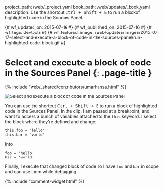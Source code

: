 project_path: /web/_project.yaml
book_path: /web/updates/_book.yaml
description: Use the shortcut <kbd class='kbd'>Ctrl + Shift + E</kbd> to run a blockof highlighted code in the Sources Panel.

{# wf_updated_on: 2015-07-16 #}
{# wf_published_on: 2015-07-16 #}
{# wf_tags: devtools #}
{# wf_featured_image: /web/updates/images/2015-07-17-select-and-execute-a-block-of-code-in-the-sources-panel/run-highlighted-code-block.gif #}

# Select and execute a block of code in the Sources Panel {: .page-title }

{% include "web/_shared/contributors/umarhansa.html" %}


<img src="/web/updates/images/2015-07-17-select-and-execute-a-block-of-code-in-the-sources-panel/run-highlighted-code-block.gif" alt="Select and execute a block of code in the Sources Panel">

You can use the shortcut <kbd class="kbd">Ctrl + Shift + E</kbd> to run a block of highlighted code in the Sources Panel. In the clip, I am paused at a breakpoint, and want to access a bunch of variables attached to the <code>this</code> keyword. I select the block where they're defined and change:

<pre>
<code>this.foo = 'hello'
this.bar = 'world'</code></pre>

Into

<pre>
<code>foo = 'hello'
bar = 'world'</code></pre>

Finally, I execute that changed block of code so I have <code>foo</code> and <code>bar</code> in scope and can use them while debugging.




		


{% include "comment-widget.html" %}
